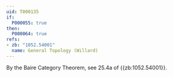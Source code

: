 ```yaml
---
uid: T000135
if:
  P000055: true
then:
  P000064: true
refs:
- zb: "1052.54001"
  name: General Topology (Willard)
---
```


By the Baire Category Theorem, see 25.4a of {{zb:1052.54001}}.
